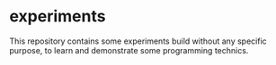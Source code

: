 experiments
===========

This repository contains some experiments build without any specific purpose, to learn and demonstrate some programming technics.
